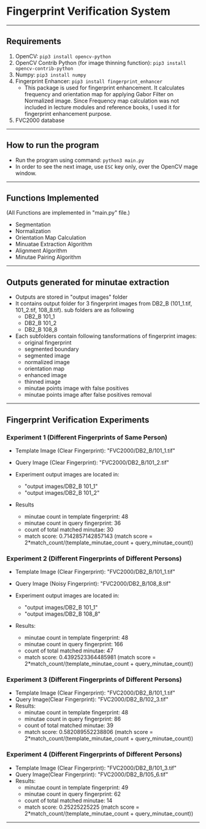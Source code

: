 # Fingerprint Verification System

---

## Requirements
1. OpenCV: ```pip3 install opencv-python```
2. OpenCV Contrib Python (for image thinning function): ```pip3 install opencv-contrib-python```
3. Numpy: ```pip3 install numpy```
4. Fingerprint Enhancer: ```pip3 install fingerprint_enhancer```
    - This package is used for fingerprint enhancement. It calculates frequency and orientation map for applying Gabor Filter on Normalized image. Since Frequency map calculation was not included in lecture modules and reference books, I used it for fingerprint enhancement purpose.
5. FVC2000 database
---

## How to run the program

- Run the program using command: ```python3 main.py```
- In order to see the next image, use ```ESC``` key only, over the OpenCV mage window.

---

## Functions Implemented
(All Functions are implemented in "main.py" file.)
- Segmentation
- Normalization
- Orientation Map Calculation
- Minuatae Extraction Algorithm
- Alignment Algorithm
- Minutae Pairing Algorithm

---
## Outputs generated for minutae extraction
- Outputs are stored in "output images" folder
- It contains output folder for 3 fingerprint images from DB2_B (101_1.tif, 101_2.tif, 108_8.tif). sub folders are as following
    - DB2_B 101_1
    - DB2_B 101_2
    - DB2_B 108_8
- Each subfolders contain following tansformations of fingerprint images:
    - original fingerprint
    - segmented boundary
    - segmented image
    - normalized image
    - orientation map
    - enhanced image
    - thinned image
    - minutae points image with false positives
    - minutae points image after false positives removal

---

## Fingerprint Verification Experiments

### Experiment 1 (Different Fingerprints of Same Person)
- Template Image (Clear Fingerprint): "FVC2000/DB2_B/101_1.tif"
- Query Image (Clear Fingerprint): "FVC2000/DB2_B/101_2.tif"

- Experiment output images are located in:
    - "output images/DB2_B 101_1"
    - "output images/DB2_B 101_2"

- Results
    - minutae count in template fingerprint: 48
    - minutae count in query fingerprint: 36
    - count of total matched minutae: 30
    - match score:  0.7142857142857143
    (match score = 2*match_count/(template_minutae_count + query_minutae_count))

### Experiment 2 (Different Fingerprints of Different Persons)
- Template Image (Clear Fingerprint): "FVC2000/DB2_B/101_1.tif"
- Query Image (Noisy Fingerprint): "FVC2000/DB2_B/108_8.tif"

- Experiment output images are located in:
    - "output images/DB2_B 101_1"
    - "output images/DB2_B 108_8"

- Results:
    - minutae count in template fingerprint: 48
    - minutae count in query fingerprint: 166
    - count of total matched minutae: 47
    - match score:  0.4392523364485981
    (match score = 2*match_count/(template_minutae_count + query_minutae_count))
    

### Experiment 3 (Different Fingerprints of Different Persons)
- Template Image (Clear Fingerprint): "FVC2000/DB2_B/101_1.tif"
- Query Image(Clear Fingerprint): "FVC2000/DB2_B/102_3.tif"
- Results:
    - minutae count in template fingerprint: 48
    - minutae count in query fingerprint: 86
    - count of total matched minutae: 39
    - match score:  0.582089552238806
    (match score = 2*match_count/(template_minutae_count + query_minutae_count))

### Experiment 4 (Different Fingerprints of Different Persons)
- Template Image (Clear Fingerprint): "FVC2000/DB2_B/101_3.tif"
- Query Image(Clear Fingerprint): "FVC2000/DB2_B/105_6.tif"
- Results:
    - minutae count in template fingerprint: 49
    - minutae count in query fingerprint: 62
    - count of total matched minutae: 14
    - match score: 0.25225225225
    (match score = 2*match_count/(template_minutae_count + query_minutae_count))
---
